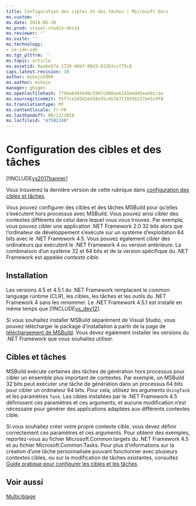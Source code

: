 ```yaml
---
title: Configuration des cibles et des tâches | Microsoft Docs
ms.custom: ''
ms.date: 2018-06-30
ms.prod: visual-studio-dev14
ms.reviewer: ''
ms.suite: ''
ms.technology:
- vs-ide-sdk
ms.tgt_pltfrm: ''
ms.topic: article
ms.assetid: 9aabe67a-1720-4bbf-80d3-822b3ccf75c0
caps.latest.revision: 10
author: mikejo5000
ms.author: mikejo
manager: ghogen
ms.openlocfilehash: 7756e649fe9bc5907c888ae6141bed45eae8ccae
ms.sourcegitcommit: 55f7ce2d5d2e458e35c45787f1935b237ee5c9f8
ms.translationtype: MT
ms.contentlocale: fr-FR
ms.lasthandoff: 08/22/2018
ms.locfileid: "47502248"
---
```

# <a name="configuring-targets-and-tasks"></a>Configuration des cibles et des tâches
[!INCLUDE[vs2017banner](../includes/vs2017banner.md)]

Vous trouverez la dernière version de cette rubrique dans [configuration des cibles et tâches](https://docs.microsoft.com/visualstudio/msbuild/configuring-targets-and-tasks).  
  
  
Vous pouvez configurer des cibles et des tâches MSBuild pour qu’elles s’exécutent hors processus avec MSBuild. Vous pouvez ainsi cibler des contextes différents de celui dans lequel vous vous trouvez. Par exemple, vous pouvez cibler une application .NET Framework 2.0 32 bits alors que l’ordinateur de développement s’exécute sur un système d’exploitation 64 bits avec le .NET Framework 4.5. Vous pouvez également cibler des ordinateurs qui exécutent le .NET Framework 4 ou version antérieure. La combinaison d’un système 32 et 64 bits et de la version spécifique du .NET Framework est appelée *contexte cible*.  
  
## <a name="installation"></a>Installation  
 Les versions 4.5 et 4.5.1 du .NET Framework remplacent le common language runtime (CLR), les cibles, les tâches et les outils du .NET Framework 4 sans les renommer. Le .NET Framework 4.5.1 est installé en même temps que [!INCLUDE[vs_dev12](../includes/vs-dev12-md.md)].  
  
 Si vous souhaitez installer MSBuild séparément de Visual Studio, vous pouvez télécharger le package d’installation à partir de la page de [téléchargement de MSBuild](http://go.microsoft.com/fwlink/?LinkId=309745). Vous devez également installer les versions du .NET Framework que vous souhaitez utiliser.  
  
## <a name="targets-and-tasks"></a>Cibles et tâches  
 MSBuild exécute certaines des tâches de génération hors processus pour cibler un ensemble plus important de contextes.  Par exemple, un MSBuild 32 bits peut exécuter une tâche de génération dans un processus 64 bits pour cibler un ordinateur 64 bits. Pour cela, utilisez les arguments `UsingTask` et les paramètres `Task`. Les cibles installées par le .NET Framework 4.5 définissent ces paramètres et ces arguments, et aucune modification n’est nécessaire pour générer des applications adaptées aux différents contextes cible.  
  
 Si vous souhaitez créer votre propre contexte cible, vous devez définir correctement ces paramètres et ces arguments. Pour obtenir des exemples, reportez-vous au fichier Microsoft.Common.targets du .NET Framework 4.5 et au fichier Microsoft.Common.Tasks.  Pour plus d’informations sur la création d’une tâche personnalisée pouvant fonctionner avec plusieurs contextes cibles, ou sur la modification de tâches existantes, consultez [Guide pratique pour configurer les cibles et les tâches](../msbuild/how-to-configure-targets-and-tasks.md).  
  
## <a name="see-also"></a>Voir aussi  
 [Multiciblage](../msbuild/msbuild-multitargeting-overview.md)



